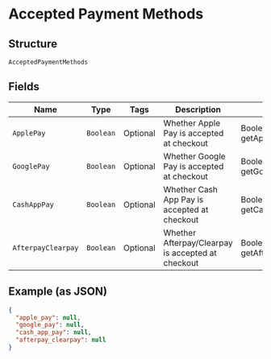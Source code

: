 
# Accepted Payment Methods

## Structure

`AcceptedPaymentMethods`

## Fields

| Name | Type | Tags | Description | Getter |
|  --- | --- | --- | --- | --- |
| `ApplePay` | `Boolean` | Optional | Whether Apple Pay is accepted at checkout | Boolean getApplePay() |
| `GooglePay` | `Boolean` | Optional | Whether Google Pay is accepted at checkout | Boolean getGooglePay() |
| `CashAppPay` | `Boolean` | Optional | Whether Cash App Pay is accepted at checkout | Boolean getCashAppPay() |
| `AfterpayClearpay` | `Boolean` | Optional | Whether Afterpay/Clearpay is accepted at checkout | Boolean getAfterpayClearpay() |

## Example (as JSON)

```json
{
  "apple_pay": null,
  "google_pay": null,
  "cash_app_pay": null,
  "afterpay_clearpay": null
}
```

